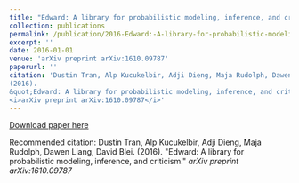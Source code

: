 ```yaml
---
title: "Edward: A library for probabilistic modeling, inference, and criticism"
collection: publications
permalink: /publication/2016-Edward:-A-library-for-probabilistic-modeling,-inference,-and-criticism
excerpt: ''
date: 2016-01-01
venue: 'arXiv preprint arXiv:1610.09787'
paperurl: ''
citation: 'Dustin Tran, Alp Kucukelbir, Adji Dieng, Maja Rudolph, Dawen Liang, David Blei.
(2016).
&quot;Edward: A library for probabilistic modeling, inference, and criticism.&quot;
<i>arXiv preprint arXiv:1610.09787</i>'
---
```



[Download paper here]()

Recommended citation: Dustin Tran, Alp Kucukelbir, Adji Dieng, Maja Rudolph, Dawen Liang, David Blei.
(2016).
&quot;Edward: A library for probabilistic modeling, inference, and criticism.&quot;
<i>arXiv preprint arXiv:1610.09787</i>